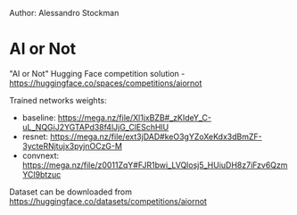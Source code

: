 Author: Alessandro Stockman

# AI or Not

"AI or Not" Hugging Face competition solution - https://huggingface.co/spaces/competitions/aiornot

Trained networks weights:
- baseline: https://mega.nz/file/Xl1jxBZB#_zKIdeY_C-uL_NQGiJ2YGTAPd38f4lJjG_ClESchHlU
- resnet: https://mega.nz/file/ext3jDAD#keO3gYZoXeKdx3dBmZF-3ycteRNjtujx3pyjnOCzG-M
- convnext: https://mega.nz/file/z0011ZqY#FJR1bwi_LVQlosj5_HUiuDH8z7iFzv6QzmYCl9btzuc

Dataset can be downloaded from https://huggingface.co/datasets/competitions/aiornot